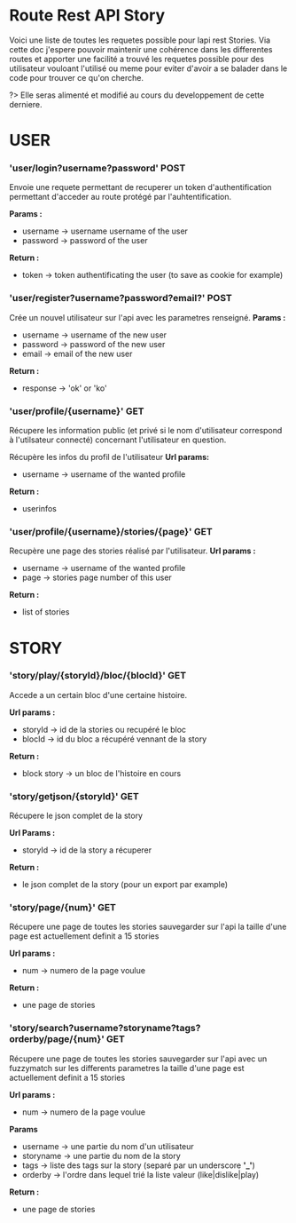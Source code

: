 # Route Rest API Story

Voici une liste de toutes les requetes possible pour lapi rest Stories.
Via cette doc j'espere pouvoir maintenir une cohérence dans les differentes routes et apporter une facilité a trouvé les requetes possible pour des utilisateur vouloant l'utilisé ou meme pour eviter d'avoir a se balader dans le code pour trouver ce qu'on cherche.

?> Elle seras alimenté et modifié au cours du developpement de cette derniere.

# USER

### 'user/login?username?password' POST

Envoie une requete permettant de recuperer un token d'authentification permettant d'acceder au route protégé par l'auhtentification.

**Params :**

- username -> username username of the user
- password -> password of the user

**Return :**

- token -> token authentificating the user (to save as cookie for example)

### 'user/register?username?password?email?' POST

Crée un nouvel utilisateur sur l'api avec les parametres renseigné.
**Params :**

- username -> username of the new user
- password -> password of the new user
- email -> email of the new user

**Return :**

- response -> 'ok' or 'ko'

### 'user/profile/{username}' GET

Récupere les information public (et privé si le nom d'utilisateur correspond à l'utilsateur connecté)
concernant l'utilisateur en question.

Récupère les infos du profil de l'utilisateur
**Url params:**

- username -> username of the wanted profile

**Return :**

- userinfos

### 'user/profile/{username}/stories/{page}' GET

Recupère une page des stories réalisé par l'utilisateur.
**Url params :**

- username -> username of the wanted profile
- page -> stories page number of this user

**Return :**

- list of stories

# STORY

### 'story/play/{storyId}/bloc/{blocId}' GET

Accede a un certain bloc d'une certaine histoire.

**Url params :**

- storyId -> id de la stories ou recupéré le bloc
- blocId -> id du bloc a récupéré vennant de la story

**Return :**

- block story -> un bloc de l'histoire en cours

### 'story/getjson/{storyId}' GET

Récupere le json complet de la story

**Url Params :**

- storyId -> id de la story a récuperer

**Return :**

- le json complet de la story (pour un export par example)

### 'story/page/{num}' GET

Récupere une page de toutes les stories sauvegarder sur l'api la taille d'une page est actuellement definit a 15 stories

**Url params :**

- num -> numero de la page voulue

**Return :**

- une page de stories

### 'story/search?username?storyname?tags?orderby/page/{num}' GET

Récupere une page de toutes les stories sauvegarder sur l'api avec un fuzzymatch sur les differents parametres la taille d'une page est actuellement definit a 15 stories

**Url params :**

- num -> numero de la page voulue

**Params**

- username -> une partie du nom d'un utilisateur
- storyname -> une partie du nom de la story
- tags -> liste des tags sur la story (separé par un underscore **'\_'**)
- orderby -> l'ordre dans lequel trié la liste valeur (like|dislike|play)

**Return :**

- une page de stories
